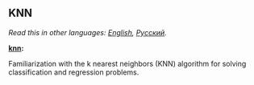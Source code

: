 ## KNN

*Read this in other languages: [English](README.md), [Русский](README.ru.md).*

<b> [knn](./knn.ipynb): </b><br>

Familiarization with the k nearest neighbors (KNN) algorithm for solving classification and
regression problems.
